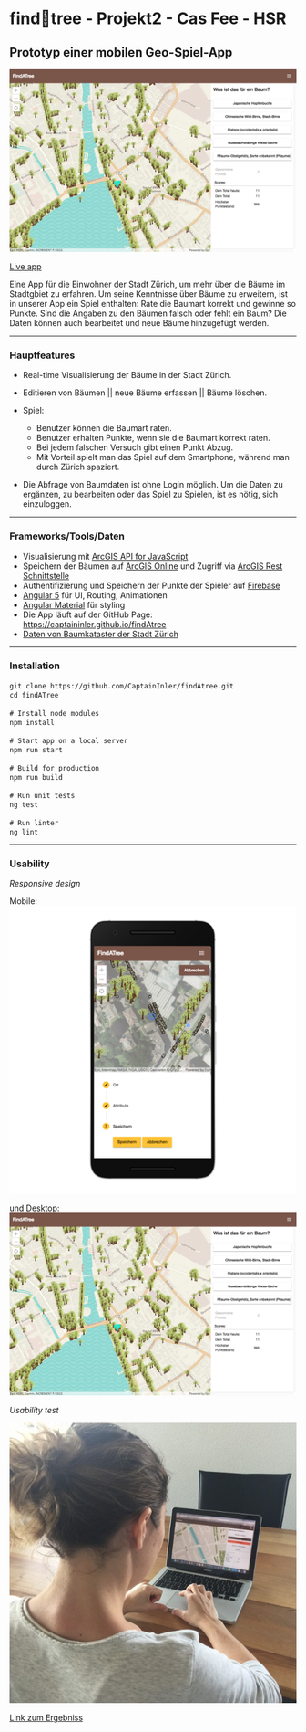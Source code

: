 # find:evergreen_tree:tree - Projekt2 - Cas Fee - HSR

## Prototyp einer mobilen Geo-Spiel-App
[![screenshot](./src/assets/images/desktop-screenshot.png)](https://captaininler.github.io/findAtree/)

[Live app](https://captaininler.github.io/findAtree/)

Eine App für die Einwohner der Stadt Zürich, um mehr über die Bäume im Stadtgbiet zu erfahren.
Um seine Kenntnisse über Bäume zu erweitern, ist in unserer App ein Spiel enthalten: Rate die Baumart korrekt und gewinne so Punkte.
Sind die Angaben zu den Bäumen falsch oder fehlt ein Baum? Die Daten können auch bearbeitet und neue Bäume hinzugefügt werden.

---
### Hauptfeatures

  - Real-time Visualisierung der Bäume in der Stadt Zürich.
  - Editieren von Bäumen || neue Bäume erfassen || Bäume löschen.
  - Spiel:
      - Benutzer können die Baumart raten.
      - Benutzer erhalten Punkte, wenn sie die Baumart korrekt raten.
      - Bei jedem falschen Versuch gibt einen Punkt Abzug.
      - Mit Vorteil spielt man das Spiel auf dem Smartphone, während man durch Zürich spaziert.

  - Die Abfrage von Baumdaten ist ohne Login möglich. Um die Daten zu ergänzen, zu bearbeiten oder das Spiel zu Spielen, ist es nötig, sich einzuloggen.

---

### Frameworks/Tools/Daten
- Visualisierung mit [ArcGIS API for JavaScript](https://developers.arcgis.com/javascript/)
- Speichern der Bäumen auf [ArcGIS Online](https://doc.arcgis.com/en/arcgis-online/reference/what-is-agol.htm) und Zugriff via [ArcGIS Rest Schnittstelle](https://developers.arcgis.com/rest/services-reference/working-with-services-you-ve-published.htm)
- Authentifizierung und Speichern der Punkte der Spieler auf [Firebase](https://firebase.google.com/)
- [Angular 5](https://angular.io/) für UI, Routing, Animationen
- [Angular Material](https://material.angular.io/) für styling
- Die App läuft auf der GitHub Page: https://captaininler.github.io/findAtree
- [Daten von Baumkataster der Stadt Zürich](https://data.stadt-zuerich.ch/dataset/baumkataster)

---

### Installation

```
git clone https://github.com/CaptainInler/findAtree.git
cd findATree

# Install node modules
npm install

# Start app on a local server
npm run start

# Build for production
npm run build

# Run unit tests
ng test

# Run linter
ng lint

```

---

### Usability

*Responsive design*

Mobile:
![screenshot](./src/assets/images/mobile-screenshot.png)

und Desktop:
![screenshot](./src/assets/images/desktop-screenshot.png)


*Usability test*

![user_study_screenshot](./usabilitytesting/Usabilitytest.jpg)

[Link zum Ergebniss](./usabilitytesting/usabilitytest.md)



